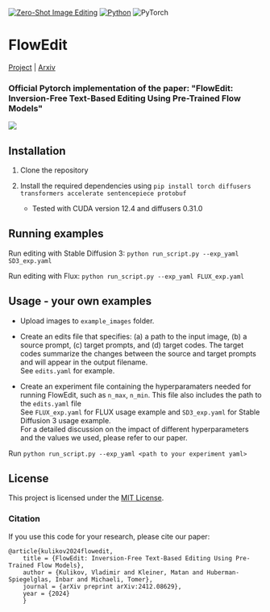 [![Zero-Shot Image Editing](https://img.shields.io/badge/zero%20shot-image%20editing-Green)]([https://github.com/topics/video-editing](https://github.com/topics/text-guided-image-editing))
[![Python](https://img.shields.io/badge/python-3.8+-blue?python-3670A0?style=for-the-badge&logo=python&logoColor=ffdd54)](https://www.python.org/downloads/release/python-38/)
![PyTorch](https://img.shields.io/badge/torch-2.0.0-red?PyTorch-%23EE4C2C.svg?style=for-the-badge&logo=PyTorch&logoColor=white)

# FlowEdit

[Project](https://matankleiner.github.io/flowedit/) | [Arxiv](https://arxiv.org/abs/2412.08629) 

### Official Pytorch implementation of the paper: "FlowEdit: Inversion-Free Text-Based Editing Using Pre-Trained Flow Models"

![](imgs/teaser.png)

## Installation
1. Clone the repository

2. Install the required dependencies using `pip install torch diffusers transformers accelerate sentencepiece protobuf` <br>
	* Tested with CUDA version 12.4 and diffusers 0.31.0

## Running examples
Run editing with Stable Diffusion 3: `python run_script.py --exp_yaml SD3_exp.yaml`

Run editing with Flux: `python run_script.py --exp_yaml FLUX_exp.yaml`

## Usage - your own examples

* Upload images to `example_images` folder. 

* Create an edits file that specifies: (a) a path to the input image, (b) a source prompt, (c) target prompts, and (d) target codes. The target codes summarize the changes between the source and target prompts and will appear in the output filename. <br>
See `edits.yaml` for example.

* Create an experiment file containing the hyperparamaters needed for running FlowEdit, such as `n_max`, `n_min`. This file also includes the path to the `edits.yaml` file<br>
See `FLUX_exp.yaml` for FLUX usage example and `SD3_exp.yaml` for Stable Diffusion 3 usage example. <br>
For a detailed discussion on the impact of different hyperparameters and the values we used, please refer to our paper.

Run `python run_script.py --exp_yaml <path to your experiment yaml>`


## License
This project is licensed under the [MIT License](LICENSE).


### Citation
If you use this code for your research, please cite our paper:

```
@article{kulikov2024flowedit,
	title = {FlowEdit: Inversion-Free Text-Based Editing Using Pre-Trained Flow Models},
	author = {Kulikov, Vladimir and Kleiner, Matan and Huberman-Spiegelglas, Inbar and Michaeli, Tomer},
	journal = {arXiv preprint arXiv:2412.08629},
	year = {2024}
	}
```
